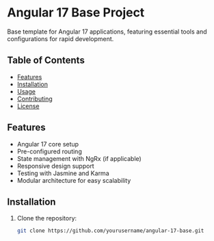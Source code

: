 # Angular 17 Base Project

Base template for Angular 17 applications, featuring essential tools and configurations for rapid development.

## Table of Contents

- [Features](#features)
- [Installation](#installation)
- [Usage](#usage)
- [Contributing](#contributing)
- [License](#license)

## Features

- Angular 17 core setup
- Pre-configured routing
- State management with NgRx (if applicable)
- Responsive design support
- Testing with Jasmine and Karma
- Modular architecture for easy scalability

## Installation

1. Clone the repository:

   ```bash
   git clone https://github.com/yourusername/angular-17-base.git
